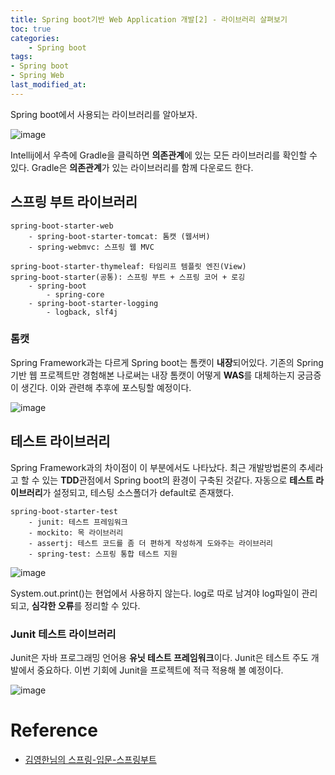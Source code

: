 ```yaml
---
title: Spring boot기반 Web Application 개발[2] - 라이브러리 살펴보기
toc: true
categories:	
    - Spring boot
tags:
- Spring boot
- Spring Web
last_modified_at: 
---
```


Spring boot에서 사용되는 라이브러리를 알아보자.

![image](https://user-images.githubusercontent.com/49560745/103196974-7e373980-4928-11eb-9a07-23c20745a224.png)

Intellij에서 우측에 Gradle을 클릭하면 **의존관계**에 있는 모든 라이브러리를 확인할 수 있다. Gradle은 **의존관계**가 있는 라이브러리를 함께 다운로드 한다. 

## 스프링 부트 라이브러리 

````
spring-boot-starter-web
	- spring-boot-starter-tomcat: 톰캣 (웹서버)
	- spring-webmvc: 스프링 웹 MVC
	
spring-boot-starter-thymeleaf: 타임리프 템플릿 엔진(View)
spring-boot-starter(공통): 스프링 부트 + 스프링 코어 + 로깅
	- spring-boot
		- spring-core
	- spring-boot-starter-logging
		- logback, slf4j
````

### 톰캣

Spring Framework과는 다르게 Spring boot는 톰캣이 **내장**되어있다. 기존의 Spring 기반 웹 프로젝트만 경험해본 나로써는 내장 톰캣이 어떻게 **WAS**를 대체하는지 궁금증이 생긴다. 이와 관련해 추후에 포스팅할 예정이다.

![image](https://user-images.githubusercontent.com/49560745/103195983-aa51bb00-4926-11eb-8934-0179c15637d5.png)



## 테스트 라이브러리

Spring Framework과의 차이점이 이 부분에서도 나타났다. 최근 개발방법론의 추세라고 할 수 있는 **TDD**관점에서 Spring boot의 환경이 구축된 것같다. 자동으로 **테스트 라이브러리**가 설정되고, 테스팅 소스폴더가 default로 존재했다.

```
spring-boot-starter-test 
	- junit: 테스트 프레임워크 
	- mockito: 목 라이브러리 
	- assertj: 테스트 코드를 좀 더 편하게 작성하게 도와주는 라이브러리 
	- spring-test: 스프링 통합 테스트 지원
```

![image](https://user-images.githubusercontent.com/49560745/103196261-2c41e400-4927-11eb-8fcf-95eb6570d7de.png)

System.out.print()는 현업에서 사용하지 않는다. log로 따로 남겨야 log파일이 관리되고, **심각한 오류**를 정리할 수 있다.



### Junit 테스트 라이브러리

Junit은 자바 프로그래밍 언어용 **유닛 테스트 프레임워크**이다. Junit은 테스트 주도 개발에서 중요하다. 이번 기회에 Junit을 프로젝트에 적극 적용해 볼 예정이다.

![image](https://user-images.githubusercontent.com/49560745/103196316-52678400-4927-11eb-982a-29d461ac995e.png)







# Reference

- [김영한님의 스프링-입문-스프링부트](https://www.inflearn.com/course/%EC%8A%A4%ED%94%84%EB%A7%81-%EC%9E%85%EB%AC%B8-%EC%8A%A4%ED%94%84%EB%A7%81%EB%B6%80%ED%8A%B8/lecture/49571?tab=curriculum&q=107977)

